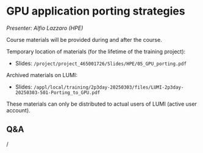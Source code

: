 # GPU application porting strategies

*Presenter: Alfio Lazzaro (HPE)*

Course materials will be provided during and after the course.

Temporary location of materials (for the lifetime of the training project):

-   Slides: `/project/project_465001726/Slides/HPE/05_GPU_porting.pdf`

Archived materials on LUMI:

-   Slides: `/appl/local/training/2p3day-20250303/files/LUMI-2p3day-20250303-501-Porting_to_GPU.pdf`

<!--
-   Recording: `/appl/local/training/2p3day-20250303/recordings/501-Porting_to_GPU.mp4`
-->

These materials can only be distributed to actual users of LUMI (active user account).


## Q&A

/
